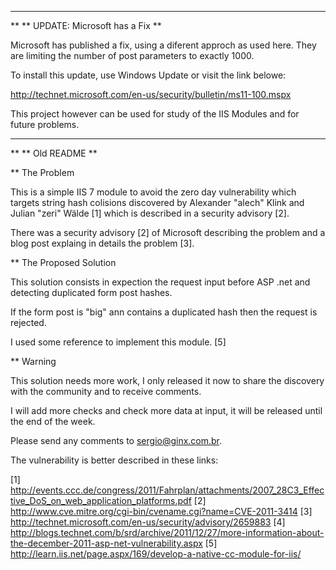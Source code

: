 
  *******************************************************************************
  **
  ** UPDATE: Microsoft has a Fix
  **
  
  Microsoft has published a fix, using a diferent approch as used here.
  They are limiting the number of post parameters to exactly 1000.
  
  To install this update, use Windows Update or visit the link belowe:
  
  http://technet.microsoft.com/en-us/security/bulletin/ms11-100.mspx
  
  
  This project however can be used for study of the IIS Modules and for future
  problems.
  
  
  ********************************************************************************
  
  **
  ** Old README
  ** 
  
  ** The Problem

  This is a simple IIS 7 module to avoid the zero day vulnerability which targets
  string hash colisions discovered by Alexander "alech" Klink and Julian "zeri"
  Wälde [1] which is described in a security advisory [2].

  There was a security advisory [2] of Microsoft describing the problem and a
  blog post explaing in details the problem [3].

  ** The Proposed Solution
 
  This solution consists in expection the request input before ASP .net and
  detecting duplicated form post hashes.
  
  If the form post is "big" ann contains a duplicated hash then the request
  is rejected.
  
  I used some reference to implement this module. [5]
  
  ** Warning
  
  This solution needs more work, I only released it now to share the discovery
  with the community and to receive comments.
  
  I will add more checks and check more data at input, it will be released
  until the end of the week.
  
   Please send any comments to <sergio@ginx.com.br>.

The vulnerability is better described in these links:

  [1] http://events.ccc.de/congress/2011/Fahrplan/attachments/2007_28C3_Effective_DoS_on_web_application_platforms.pdf
  [2] http://www.cve.mitre.org/cgi-bin/cvename.cgi?name=CVE-2011-3414
  [3] http://technet.microsoft.com/en-us/security/advisory/2659883
  [4] http://blogs.technet.com/b/srd/archive/2011/12/27/more-information-about-the-december-2011-asp-net-vulnerability.aspx
  [5] http://learn.iis.net/page.aspx/169/develop-a-native-cc-module-for-iis/
  

